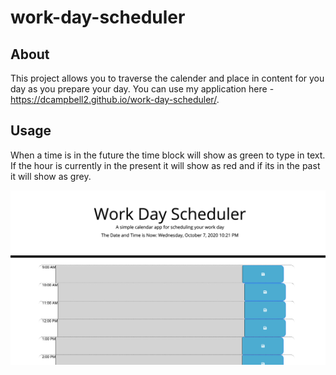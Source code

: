 # work-day-scheduler

## About

This project allows you to traverse the calender and place in content for you day as you prepare your day. You can use my application here - https://dcampbell2.github.io/work-day-scheduler/.

## Usage

When a time is in the future the time block will show as green to type in text. If the hour is currently in the present it will show as red and if its in the past it will show as grey.

![Work Day Screenshot](Images/Work-Day-Screenshot.png)